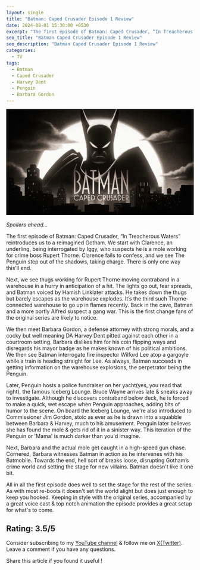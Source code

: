 ```yaml
---
layout: single
title: "Batman: Caped Crusader Episode 1 Review"
date: 2024-08-01 15:30:00 +0530
excerpt: "The first episode of Batman: Caped Crusader, “In Treacherous Waters” reintroduces us to a reimagined Gotham."
seo_title: "Batman Caped Crusader Episode 1 Review"
seo_description: "Batman Caped Crusader Episode 1 Review"
categories:
  - TV
tags:
  - Batman
  - Caped Crusader
  - Harvey Dent
  - Penguin
  - Barbara Gordon
---
```


![image](/assets/images/batman-caped-crusader/batman-cc.png)

*Spoilers ahead...*  

The first episode of Batman: Caped Crusader, “In Treacherous Waters” reintroduces us to a reimagined Gotham. We start with Clarence, an underling, being interrogated by Iggy, who suspects he is a mole working for crime boss Rupert Thorne. Clarence fails to confess, and we see The Penguin step out of the shadows, taking charge. There is only one way this'll end.

Next, we see thugs working for Rupert Thorne moving contraband in a warehouse in a hurry in anticipation of a hit. The lights go out, fear spreads, and Batman voiced by Hamish Linklater attacks. He takes down the thugs but barely escapes as the warehouse explodes. It’s the third such Thorne-connected warehouse to go up in flames recently. Back in the cave, Batman and a more portly Alfred suspect a gang war. This is the first change fans of the original series are likely to notice. 

We then meet Barbara Gordon, a defense attorney with strong morals, and a cocky but well meaning DA Harvey Dent pitted against each other in a courtroom setting. Barbara dislikes him for his coin flipping ways and disregards his mayor badge as he makes known of his political ambitions. We then see Batman interrogate fire inspector Wilford Lee atop a gargoyle while a train is heading straight for Lee. As always, Batman succeeds in getting information on the warehouse explosions, the perpetrator being the Penguin.

Later, Penguin hosts a police fundraiser on her yacht(yes, you read that right), the famous Iceberg Lounge. Bruce Wayne arrives late & sneaks away to investigate. Although he discovers contraband below deck, he is forced to make a quick, wet escape when Penguin approaches, adding bits of humor to the scene. On board the Iceberg Lounge, we're also introduced to Commissioner Jim Gordon, stoic as ever as he is drawn into a squabble between Barbara & Harvey, much to his amusement. Penguin later believes she has found the mole & gets rid of it in a sinister way. This iteration of the Penguin or 'Mama' is much darker than you'd imagine.

Next, Barbara and the actual mole get caught in a high-speed gun chase. Cornered, Barbara witnesses Batman in action as he intervenes with his Batmobile. Towards the end, hell sort of breaks loose, disrupting Gotham’s crime world and setting the stage for new villains. Batman doesn't like it one bit.

All in all the first episode does well to set the stage for the rest of the series. As with most re-boots it doesn't set the world alight but does just enough to keep you hooked. Keeping in style with the original series, accompanied by a great voice cast & top notch animation the episode provides a great setup for what's to come.

Rating: 3.5/5
---
Consider subscribing to my [YouTube channel](https://www.youtube.com/@swiftodyssey?sub_confirmation=1) & follow me on [X(Twitter)](https://twitter.com/swift_odyssey). Leave a comment if you have any questions. 

Share this article if you found it useful !
